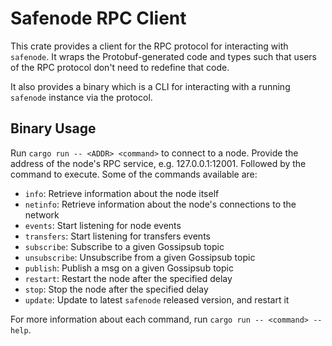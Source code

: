 # Safenode RPC Client

This crate provides a client for the RPC protocol for interacting with `safenode`. It wraps the Protobuf-generated code and types such that users of the RPC protocol don't need to redefine that code.

It also provides a binary which is a CLI for interacting with a running `safenode` instance via the protocol.

## Binary Usage

Run `cargo run -- <ADDR> <command>` to connect to a node. Provide the address of the node's RPC service, e.g. 127.0.0.1:12001. Followed by the command to execute. Some of the commands available are:

- `info`: Retrieve information about the node itself
- `netinfo`: Retrieve information about the node's connections to the network
- `events`: Start listening for node events
- `transfers`: Start listening for transfers events
- `subscribe`: Subscribe to a given Gossipsub topic
- `unsubscribe`: Unsubscribe from a given Gossipsub topic
- `publish`: Publish a msg on a given Gossipsub topic
- `restart`: Restart the node after the specified delay
- `stop`: Stop the node after the specified delay
- `update`: Update to latest `safenode` released version, and restart it

For more information about each command, run `cargo run -- <command> --help`.
